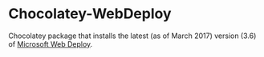Chocolatey-WebDeploy
====================
Chocolatey package that installs the latest (as of March 2017) version (3.6) of [Microsoft Web Deploy](http://www.iis.net/downloads/microsoft/web-deploy).

